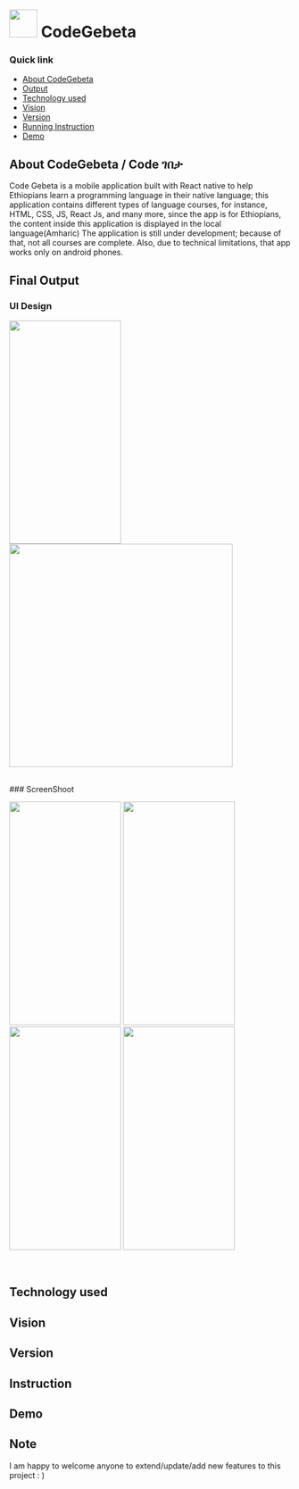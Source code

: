 # <img src="https://user-images.githubusercontent.com/57604289/137598441-f258594a-7396-44a2-a95b-99b0f50a41b8.png" width="50px" height="50px"> CodeGebeta

### Quick link

- [About CodeGebeta](#about-codegebeta-/-code-ገበታ)
- [Output](#final-output)
- [Technology used](#technology-used)
- [Vision](#vision)
- [Version](#version)
- [Running Instruction](#instruction)
- [Demo](#demo)


## About CodeGebeta / Code ገበታ

Code Gebeta is a mobile application built with React native to help Ethiopians learn a programming language in their native language; this application contains different types of language courses, for instance, HTML, CSS, JS, React Js, and many more, since the app is for Ethiopians, the content inside this application is displayed in the local language(Amharic)
The application is still under development; because of that, not all courses are complete. Also, due to technical limitations, that app works only on android phones.<br>

## Final Output

### UI Design
<p float="left">
<img src="https://user-images.githubusercontent.com/57604289/147479097-3ee10e7d-cc4c-485a-8120-1d3dbb6e1463.png" width="200px" height="400px">
<img src="https://user-images.githubusercontent.com/57604289/147479098-c96bbda8-de1c-4f54-b113-4a5ca7a2a29e.png" width="400px" height="400px">
</p>
<br>
### ScreenShoot<br>
<p float="left">
<img src="https://user-images.githubusercontent.com/57604289/147479398-fcd7b1d9-97d1-460e-bb07-0f88fd4866dc.jpg" width="200px" height="400px">
<img src="https://user-images.githubusercontent.com/57604289/147479400-c4f15b74-7af0-4a53-962c-e18ace287e33.jpg" width="200px" height="400px">
<img src="https://user-images.githubusercontent.com/57604289/147479402-0ffe778d-de50-4534-8998-a1d4a1c10622.jpg" width="200px" height="400px">
<img src="https://user-images.githubusercontent.com/57604289/147479403-a7b2d919-774f-4aae-b9c4-fbad0a4d71d1.jpg" width="200px" height="400px">
</p>
<br>

## Technology used

## Vision

## Version

## Instruction

## Demo


<!-- 
### How to use this repo

First, you need to clone the repository; please follow the steps below.
#
## Steps

### Step 1: clone this repository in your local machine
### Step 2: go the root folder
### Step 3: Open the terminal and run the code -  <npm install>  or yarn install 
### Step 4: yarn android -->
  
  
<!-- ## how the data displayed in the app
  

On this app, there are two sections to show the available courses. The first section displays popular / በጣም ተወዳጅ courses, and the list of all courses is horizontally scrollable. 

The second section, which is general / ሁሉም, displays all the courses, and it is vertically scrollable.

The data for the popular course and the general courses comes from the src/Data directory and passes as props inside the component.
 -->

## Note
  I am happy to welcome anyone to extend/update/add new features to this project : )
